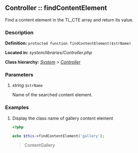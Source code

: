 
Controller :: findContentElement
-------------------------------------------

Find a content element in the TL_CTE array and return its value.


### Description ###

**Definition:** `protected function findContentElement($strName)`

**Located in:** *system/libraries/Controller.php*

**Class hierarchy:** *[System](../System.php) > [Controller](../Controller.php)*


### Parameters ###

1. *string* `$strName`

	Name of the searched content element.
	

### Examples ###

1. Display the class name of gallery content element

	```php
	<?php

	echo $this->findContentElement('gallery');
	```
	> ContentGallery



